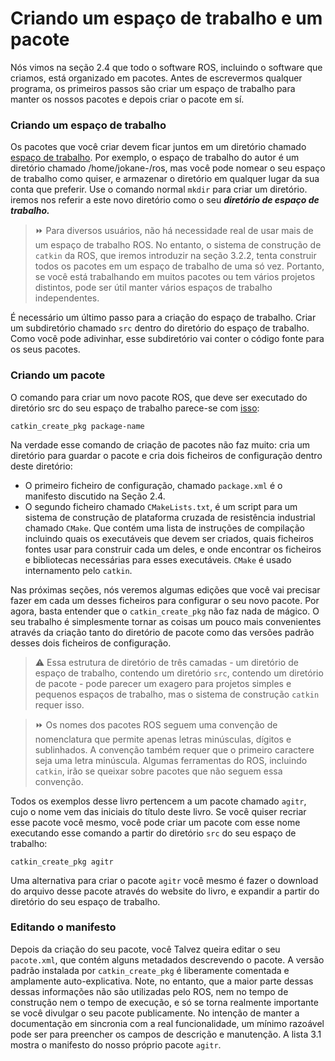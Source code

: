 # Criando um espaço de trabalho e um pacote

Nós vimos na seção 2.4 que todo o software ROS, incluindo o software que criamos, está organizado em pacotes. Antes de escrevermos qualquer programa, os primeiros passos são criar um espaço de trabalho para manter os nossos pacotes e depois criar o pacote em sí.

### Criando um espaço de trabalho

Os pacotes que você criar devem ficar juntos em um diretório chamado [espaço de trabalho](http://wiki.ros.org/catkin/Tutorials/create_a_workspace). Por exemplo, o espaço de trabalho do autor é um diretório chamado /home/jokane-/ros, mas você pode nomear o seu espaço de trabalho como quiser, e armazenar o diretório em qualquer lugar da sua conta que preferir. Use o comando normal `mkdir` para criar um diretório. iremos nos referir a este novo diretório como o seu ***diretório de espaço de trabalho.***

> ⏩ Para diversos usuários, não há necessidade real de usar mais de um espaço de trabalho ROS. No entanto, o sistema de construção de `catkin` da ROS, que iremos introduzir na seção 3.2.2, tenta construir todos os pacotes em um espaço de trabalho de uma só vez. Portanto, se você está trabalhando em muitos pacotes ou tem vários projetos distintos, pode ser útil manter vários espaços de trabalho independentes.

É necessário um último passo para a criação do espaço de trabalho. Criar um subdiretório chamado `src` dentro do diretório do espaço de trabalho. Como você pode adivinhar, esse subdiretório vai conter o código fonte para os seus pacotes.

### Criando um pacote

O comando para criar um novo pacote ROS, que deve ser executado do diretório src do seu espaço de trabalho parece-se com [isso](http://wiki.ros.org/ROS/Tutorials/CreatingPackage):
```
catkin_create_pkg package-name
```
Na verdade esse comando de criação de pacotes não faz muito: cria um diretório para guardar o pacote e cria dois ficheiros de configuração dentro deste diretório:

- O primeiro ficheiro de configuração, chamado `package.xml` é o manifesto discutido na Seção 2.4.
- O segundo ficheiro chamado `CMakeLists.txt`, é um script para um sistema de construção de plataforma cruzada de resistência industrial chamado `CMake`. Que contém uma lista de instruções de compilação incluindo quais os executáveis que devem ser criados, quais ficheiros fontes usar para construir cada um deles, e onde encontrar os ficheiros e bibliotecas necessárias para esses executáveis.
`CMake` é usado internamento pelo `catkin`.

Nas próximas seções, nós veremos algumas edições que você vai precisar fazer em cada um desses ficheiros para configurar o seu novo pacote. Por agora, basta entender que o `catkin_create_pkg` não faz nada de mágico. O seu trabalho é simplesmente tornar as coisas um pouco mais convenientes através da criação tanto do diretório de pacote como das versões padrão desses dois ficheiros de configuração.

> ⚠️ Essa estrutura de diretório de três camadas - um diretório de espaço de trabalho, contendo um diretório `src`, contendo um diretório de pacote - pode parecer um exagero para projetos simples e pequenos espaços de trabalho, mas o sistema de construção `catkin` requer isso.

> ⏩ Os nomes dos pacotes ROS seguem uma convenção de nomenclatura que permite apenas letras minúsculas, dígitos e sublinhados. A convenção também requer que o primeiro caractere seja uma letra minúscula. Algumas ferramentas do ROS, incluindo `catkin`, irão se queixar sobre pacotes que não seguem essa convenção. 

Todos os exemplos desse livro pertencem a um pacote chamado `agitr`, cujo o nome vem das iniciais do título deste livro. Se você quiser recriar esse pacote você mesmo, você pode criar um pacote com esse nome executando esse comando a partir do diretório `src` do seu espaço de trabalho:
```
catkin_create_pkg agitr
```
Uma alternativa para criar o pacote `agitr` você mesmo é fazer o download do arquivo desse pacote através do website do livro, e expandir a partir do diretório do seu espaço de trabalho.

### Editando o manifesto

Depois da criação do seu pacote, você Talvez queira editar o seu `pacote.xml`, que contém alguns metadados descrevendo o pacote. A versão padrão instalada por `catkin_create_pkg` é liberamente comentada e amplamente auto-explicativa. Note, no entanto, que a maior parte dessas dessas informações não são utilizadas pelo ROS, nem no tempo de construção nem o tempo de execução, e só se torna realmente importante se você divulgar o seu pacote publicamente. No intenção de manter a documentação em sincronia com a real funcionalidade, um mínimo razoável pode ser para preencher os campos de descrição e manutenção. A lista 3.1 mostra o manifesto do nosso próprio pacote `agitr`.
